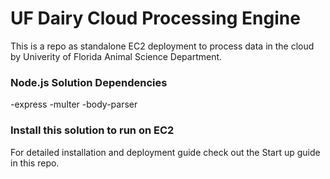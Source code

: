 # UF Dairy Cloud Processing Engine
This is a repo as standalone EC2 deployment to process data in the cloud by Univerity of Florida Animal Science Department.   

### Node.js Solution Dependencies
-express
-multer
-body-parser

### Install this solution to run on EC2

For detailed installation and deployment guide check out the Start up guide in this repo.


